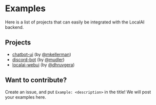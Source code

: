 # Examples

Here is a list of projects that can easily be integrated with the LocalAI backend. 

## Projects

- [chatbot-ui](https://github.com/go-skynet/LocalAI/tree/master/examples/chatbot-ui/) (by [@mkellerman](https://github.com/mkellerman))
- [discord-bot](https://github.com/go-skynet/LocalAI/tree/master/examples/discord-bot/) (by [@mudler](https://github.com/mudler))
- [localai-webui](https://github.com/go-skynet/LocalAI/tree/master/examples/localai-webui/) (by [@dhruvgera](https://github.com/dhruvgera))

## Want to contribute?

Create an issue, and put `Example: <description>` in the title! We will post your examples here.
